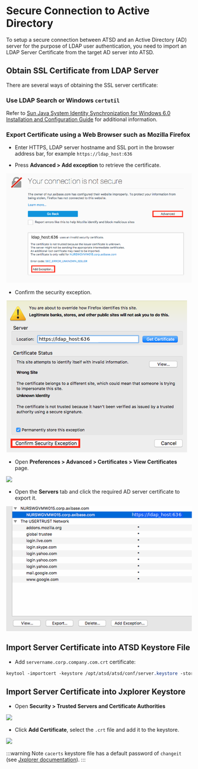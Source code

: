 # Secure Connection to Active Directory

To setup a secure connection between ATSD and an Active Directory (AD) server for the purpose of LDAP user authentication, you need to import an LDAP Server Certificate from the target AD server into ATSD.

## Obtain SSL Certificate from LDAP Server

There are several ways of obtaining the SSL server certificate:

### Use LDAP Search or Windows `certutil`

Refer to [Sun Java System Identity Synchronization for Windows 6.0 Installation and Configuration Guide](https://docs.oracle.com/cd/E19656-01/821-0422/aarjd/index.html) for additional information.

### Export Certificate using a Web Browser such as Mozilla Firefox

* Enter HTTPS, LDAP server hostname and SSL port in the browser address bar, for example `https://ldap_host:636`

* Press **Advanced > Add exception** to retrieve the certificate.

![](./resources/add_exception.png)

* Confirm the security exception.

![](./resources/confirm_exception.png)

* Open **Preferences > Advanced > Certificates > View Certificates** page.

![](./resources/view_certificates.png)

* Open the **Servers** tab and click the required AD server certificate to export it.

![](./resources/cert-export.png)

## Import Server Certificate into ATSD Keystore File

* Add `servername.corp.company.com.crt` certificate:

```css
keytool -importcert -keystore /opt/atsd/atsd/conf/server.keystore -storepass password -keyalg "RSA" -trustcacerts -file servername.corp.company.com.crt
```

## Import Server Certificate into Jxplorer Keystore

* Open **Security > Trusted Servers and Certificate Authorities**

![](./resources/security.png)

* Click **Add Certificate**, select the `.crt` file and add it to the keystore.

![](./resources/add_cert.png)

<!-- markdownlint-enable MD032 -->
:::warning Note
`cacerts` keystore file has a default password of `changeit` (see [Jxplorer documentation](http://jxplorer.org/help/Setting_a_Keystore_Password.htm)).
:::
<!-- markdownlint-disable MD032 -->